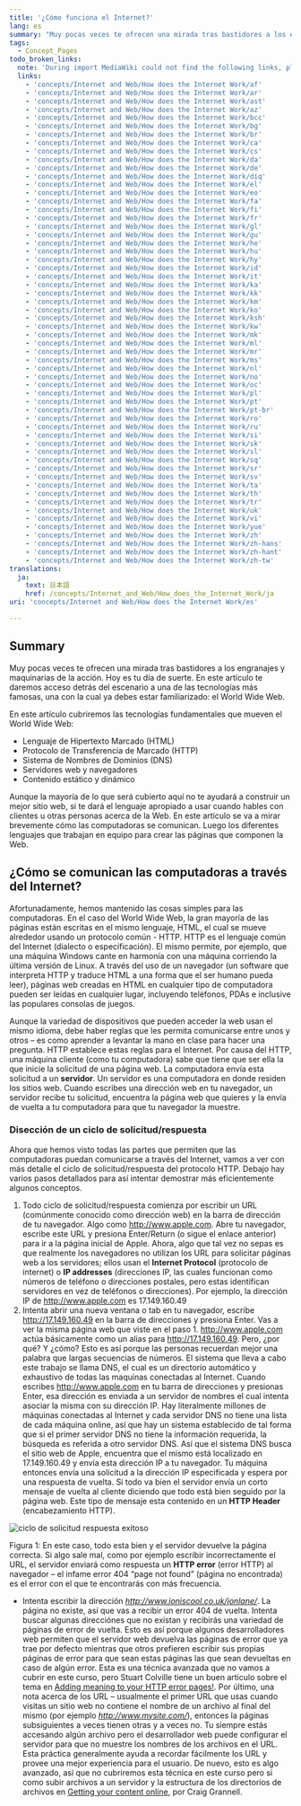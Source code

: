 ```yaml
---
title: '¿Cómo funciona el Internet?'
lang: es
summary: "Muy pocas veces te ofrecen una mirada tras bastidores a los engranajes y maquinarias de la acción. Hoy es tu día de suerte. En este artículo te daremos acceso detrás del escenario a una de las tecnologías más famosas, una con la cual ya debes estar familiarizado: el World Wide Web.\n"
tags:
  - Concept_Pages
todo_broken_links:
  note: 'During import MediaWiki could not find the following links, please fix and adjust this list.'
  links:
    - 'concepts/Internet and Web/How does the Internet Work/af'
    - 'concepts/Internet and Web/How does the Internet Work/ar'
    - 'concepts/Internet and Web/How does the Internet Work/ast'
    - 'concepts/Internet and Web/How does the Internet Work/az'
    - 'concepts/Internet and Web/How does the Internet Work/bcc'
    - 'concepts/Internet and Web/How does the Internet Work/bg'
    - 'concepts/Internet and Web/How does the Internet Work/br'
    - 'concepts/Internet and Web/How does the Internet Work/ca'
    - 'concepts/Internet and Web/How does the Internet Work/cs'
    - 'concepts/Internet and Web/How does the Internet Work/da'
    - 'concepts/Internet and Web/How does the Internet Work/de'
    - 'concepts/Internet and Web/How does the Internet Work/diq'
    - 'concepts/Internet and Web/How does the Internet Work/el'
    - 'concepts/Internet and Web/How does the Internet Work/eo'
    - 'concepts/Internet and Web/How does the Internet Work/fa'
    - 'concepts/Internet and Web/How does the Internet Work/fi'
    - 'concepts/Internet and Web/How does the Internet Work/fr'
    - 'concepts/Internet and Web/How does the Internet Work/gl'
    - 'concepts/Internet and Web/How does the Internet Work/gu'
    - 'concepts/Internet and Web/How does the Internet Work/he'
    - 'concepts/Internet and Web/How does the Internet Work/hu'
    - 'concepts/Internet and Web/How does the Internet Work/hy'
    - 'concepts/Internet and Web/How does the Internet Work/id'
    - 'concepts/Internet and Web/How does the Internet Work/it'
    - 'concepts/Internet and Web/How does the Internet Work/ka'
    - 'concepts/Internet and Web/How does the Internet Work/kk'
    - 'concepts/Internet and Web/How does the Internet Work/km'
    - 'concepts/Internet and Web/How does the Internet Work/ko'
    - 'concepts/Internet and Web/How does the Internet Work/ksh'
    - 'concepts/Internet and Web/How does the Internet Work/kw'
    - 'concepts/Internet and Web/How does the Internet Work/mk'
    - 'concepts/Internet and Web/How does the Internet Work/ml'
    - 'concepts/Internet and Web/How does the Internet Work/mr'
    - 'concepts/Internet and Web/How does the Internet Work/ms'
    - 'concepts/Internet and Web/How does the Internet Work/nl'
    - 'concepts/Internet and Web/How does the Internet Work/no'
    - 'concepts/Internet and Web/How does the Internet Work/oc'
    - 'concepts/Internet and Web/How does the Internet Work/pl'
    - 'concepts/Internet and Web/How does the Internet Work/pt'
    - 'concepts/Internet and Web/How does the Internet Work/pt-br'
    - 'concepts/Internet and Web/How does the Internet Work/ro'
    - 'concepts/Internet and Web/How does the Internet Work/ru'
    - 'concepts/Internet and Web/How does the Internet Work/si'
    - 'concepts/Internet and Web/How does the Internet Work/sk'
    - 'concepts/Internet and Web/How does the Internet Work/sl'
    - 'concepts/Internet and Web/How does the Internet Work/sq'
    - 'concepts/Internet and Web/How does the Internet Work/sr'
    - 'concepts/Internet and Web/How does the Internet Work/sv'
    - 'concepts/Internet and Web/How does the Internet Work/ta'
    - 'concepts/Internet and Web/How does the Internet Work/th'
    - 'concepts/Internet and Web/How does the Internet Work/tr'
    - 'concepts/Internet and Web/How does the Internet Work/uk'
    - 'concepts/Internet and Web/How does the Internet Work/vi'
    - 'concepts/Internet and Web/How does the Internet Work/yue'
    - 'concepts/Internet and Web/How does the Internet Work/zh'
    - 'concepts/Internet and Web/How does the Internet Work/zh-hans'
    - 'concepts/Internet and Web/How does the Internet Work/zh-hant'
    - 'concepts/Internet and Web/How does the Internet Work/zh-tw'
translations:
  ja:
    text: 日本語
    href: /concepts/Internet_and_Web/How_does_the_Internet_Work/ja
uri: 'concepts/Internet and Web/How does the Internet Work/es'

---
```

## Summary

Muy pocas veces te ofrecen una mirada tras bastidores a los engranajes y maquinarias de la acción. Hoy es tu día de suerte. En este artículo te daremos acceso detrás del escenario a una de las tecnologías más famosas, una con la cual ya debes estar familiarizado: el World Wide Web.

En este artículo cubriremos las tecnologías fundamentales que mueven el World Wide Web:

-   Lenguaje de Hipertexto Marcado (HTML)
-   Protocolo de Transferencia de Marcado (HTTP)
-   Sistema de Nombres de Dominios (DNS)
-   Servidores web y navegadores
-   Contenido estático y dinámico

Aunque la mayoría de lo que será cubierto aquí no te ayudará a construir un mejor sitio web, si te dará el lenguaje apropiado a usar cuando hables con clientes u otras personas acerca de la Web. En este artículo se va a mirar brevemente cómo las computadoras se comunican. Luego los diferentes lenguajes que trabajan en equipo para crear las páginas que componen la Web.

## ¿Cómo se comunican las computadoras a través del Internet?

Afortunadamente, hemos mantenido las cosas simples para las computadoras. En el caso del World Wide Web, la gran mayoría de las páginas están escritas en el mismo lenguaje, HTML, el cual se mueve alrededor usando un protocolo común - HTTP. HTTP es el lenguaje común del Internet (dialecto o especificación). El mismo permite, por ejemplo, que una máquina Windows cante en harmonía con una máquina corriendo la última versión de Linux. A través del uso de un navegador (un software que interpreta HTTP y traduce HTML a una forma que el ser humano pueda leer), páginas web creadas en HTML en cualquier tipo de computadora pueden ser leídas en cualquier lugar, incluyendo teléfonos, PDAs e inclusive las populares consolas de juegos.

Aunque la variedad de dispositivos que pueden acceder la web usan el mismo idioma, debe haber reglas que les permita comunicarse entre unos y otros – es como aprender a levantar la mano en clase para hacer una pregunta. HTTP establece estas reglas para el Internet. Por causa del HTTP, una máquina cliente (como tu computadora) sabe que tiene que ser ella la que inicie la solicitud de una página web. La computadora envía esta solicitud a un **servidor**. Un servidor es una computadora en donde residen los sitios web. Cuando escribes una dirección web en tu navegador, un servidor recibe tu solicitud, encuentra la página web que quieres y la envía de vuelta a tu computadora para que tu navegador la muestre.

### Disección de un ciclo de solicitud/respuesta

Ahora que hemos visto todas las partes que permiten que las computadoras puedan comunicarse a través del Internet, vamos a ver con más detalle el ciclo de solicitud/respuesta del protocolo HTTP. Debajo hay varios pasos detallados para así intentar demostrar más eficientemente algunos conceptos.

1.  Todo ciclo de solicitud/respuesta comienza por escribir un URL (comúnmente conocido como dirección web) en la barra de dirección de tu navegador. Algo como <http://www.apple.com>. Abre tu navegador, escribe este URL y presiona Enter/Return (o sigue el enlace anterior) para ir a la página inicial de Apple. Ahora, algo que tal vez no sepas es que realmente los navegadores no utilizan los URL para solicitar páginas web a los servidores; ellos usan el **Internet Protocol** (protocolo de internet) o **IP addresses** (direcciones IP, las cuales funcionan como números de teléfono o direcciones postales, pero estas identifican servidores en vez de teléfonos o direcciones). Por ejemplo, la dirección IP de <http://www.apple.com> es 17.149.160.49
2.  Intenta abrir una nueva ventana o tab en tu navegador, escribe <http://17.149.160.49> en la barra de direcciones y presiona Enter. Vas a ver la misma página web que viste en el paso 1. <http://www.apple.com> actúa básicamente como un alias para <http://17.149.160.49>. Pero, ¿por qué? Y ¿cómo? Esto es así porque las personas recuerdan mejor una palabra que largas secuencias de números. El sistema que lleva a cabo este trabajo se llama DNS, el cual es un directorio automático y exhaustivo de todas las maquinas conectadas al Internet. Cuando escribes <http://www.apple.com> en tu barra de direcciones y presionas Enter, esa dirección es enviada a un servidor de nombres el cual intenta asociar la misma con su dirección IP. Hay literalmente millones de máquinas conectadas al Internet y cada servidor DNS no tiene una lista de cada máquina online, así que hay un sistema establecido de tal forma que si el primer servidor DNS no tiene la información requerida, la búsqueda es referida a otro servidor DNS. Así que el sistema DNS busca el sitio web de Apple, encuentra que el mismo está localizado en 17.149.160.49 y envía esta dirección IP a tu navegador. Tu máquina entonces envía una solicitud a la dirección IP especificada y espera por una respuesta de vuelta. Si todo va bien el servidor envía un corto mensaje de vuelta al cliente diciendo que todo está bien seguido por la página web. Este tipo de mensaje esta contenido en un **HTTP Header** (encabezamiento HTTP).

![ciclo de solicitud respuesta exitoso](//static.webplatform.org/6/62/article3.gif)

 Figura 1: En este caso, todo esta bien y el servidor devuelve la página correcta. Si algo sale mal, como por ejemplo escribir incorrectamente el URL, el servidor enviará como respuesta un **HTTP error** (error HTTP) al navegador – el infame error 404 “page not found” (página no encontrada) es el error con el que te encontrarás con más frecuencia.

-   Intenta escribir la dirección *<http://www.joniscool.co.uk/jonlane/>*. La página no existe, así que vas a recibir un error 404 de vuelta. Intenta buscar algunas direcciónes que no existan y recibirás una variedad de páginas de error de vuelta. Esto es así porque algunos desarrolladores web permiten que el servidor web devuelva las páginas de error que ya trae por defecto mientras que otros prefieren escribir sus propias páginas de error para que sean estas páginas las que sean devueltas en caso de algún error. Esta es una técnica avanzada que no vamos a cubrir en este curso, pero Stuart Colville tiene un buen articulo sobre el tema en [Adding meaning to your HTTP error pages!](http://dev.opera.com/articles/view/adding-meaning-to-http-error-pages/). Por último, una nota acerca de los URL – usualmente el primer URL que usas cuando visitas un sitio web no contiene el nombre de un archivo al final del mismo (por ejemplo *<http://www.mysite.com/>*), entonces la páginas subsiguientes a veces tienen otras y a veces no. Tu siempre estás accesando algún archivo pero el desarrollador web puede configurar el servidor para que no muestre los nombres de los archivos en el URL. Esta práctica generalmente ayuda a recordar fácilmente los URL y provee una mejor experiencia para el usuario. De nuevo, esto es algo avanzado, así que no cubriremos esta técnica en este curso pero si como subir archivos a un servidor y la estructura de los directorios de archivos en [Getting your content online](http://dev.opera.com/articles/view/supplementary-getting-your-content-onli/), por Craig Grannell.

